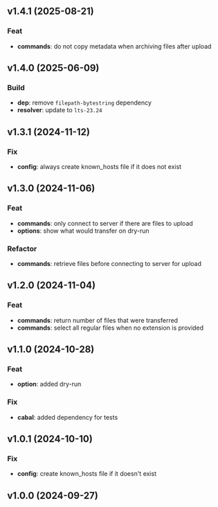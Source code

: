 ## v1.4.1 (2025-08-21)

### Feat

- **commands**: do not copy metadata when archiving files after upload

## v1.4.0 (2025-06-09)

### Build

- **dep**: remove `filepath-bytestring` dependency
- **resolver**: update to `lts-23.24`

## v1.3.1 (2024-11-12)

### Fix

- **config**: always create known_hosts file if it does not exist

## v1.3.0 (2024-11-06)

### Feat

- **commands**: only connect to server if there are files to upload
- **options**: show what would transfer on dry-run

### Refactor

- **commands**: retrieve files before connecting to server for upload

## v1.2.0 (2024-11-04)

### Feat

- **commands**: return number of files that were transferred
- **commands**: select all regular files when no extension is provided

## v1.1.0 (2024-10-28)

### Feat

- **option**: added dry-run

### Fix

- **cabal**: added dependency for tests

## v1.0.1 (2024-10-10)

### Fix

- **config**: create known_hosts file if it doesn't exist

## v1.0.0 (2024-09-27)
